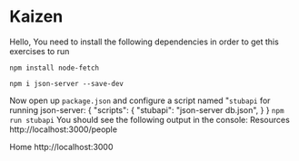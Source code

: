 # Kaizen

Hello, You need to install the following dependencies in order to get this exercises to run

`npm install node-fetch`

`npm i json-server --save-dev`

Now open up `package.json` and configure a script named "`stubapi` for running json-server:
{
    "scripts": {
    "stubapi": "json-server db.json",
  }
}
`npm run stubapi`
You should see the following output in the console:
Resources
  http://localhost:3000/people

  Home
  http://localhost:3000
